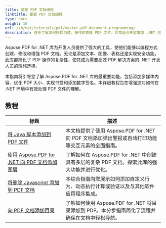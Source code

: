 ```yaml
---
title: 掌握 PDF 文档编程
linktitle: 掌握 PDF 文档编程
type: docs
weight: 10
url: /zh/net/tutorials/pdf/master-pdf-document-programming/
description: 逐步了解如何轻松创建、操作和管理 PDF 文件。非常适合希望增强 .NET 应用程序中 PDF 处理能力的所有技能水平的开发人员。
---
```


Aspose.PDF for .NET 库为开发人员提供了强大的工具，使他们能够以编程方式创建、修改和增强 PDF 文档。无论是添加文本、图像、表格还是实现安全功能，此库都简化了 PDF 操作的复杂性，使其成为需要高效 PDF 解决方案的 .NET 开发人员的理想选择。

本指南将引导您了解 Aspose.PDF for .NET 库的最重要功能，包括添加多媒体内容、优化 PDF 大小、实现书签和添加数字签名。本详细教程旨在增强您对如何在 .NET 环境中有效处理 PDF 文件的理解。

## 教程
| 标题 | 描述 |
| --- | --- | 
| [将 Java 脚本添加到 PDF 文件](./adding-java-script-to-pdf/) | 本文档提供了使用 Aspose.PDF for .NET 向 PDF 文档添加弹出警报或自动打印功能等交互元素的全面指南。 |  
| [使用 Aspose.PDF for .NET 向 PDF 文档添加图层](./adding-layers-to-pdf/) | 了解如何在 Aspose.PDF for .NET 中创建具有多层的复杂 PDF 文档。探索此库的强大功能并进行优化。 |  
| [将删除 Javascript 添加到 PDF 文档](./adding-remove-java-script-to-doc/) | 本综合指南向您展示如何添加自定义行为、动态执行计算或验证以及与其他软件应用程序集成。 |  
| [向 PDF 文档添加目录](./adding-toc-to-pdf/) | 了解如何使用 Aspose.PDF for .NET 将目录添加到 PDF。本分步指南简化了流程并确保在文档中轻松导航。 |  